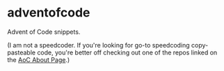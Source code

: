 # adventofcode
Advent of Code snippets.

(I am not a speedcoder. If you're looking for go-to speedcoding copy-pasteable code, you're better off checking out one of the repos linked on the [AoC About Page](https://adventofcode.com/2024/about).)